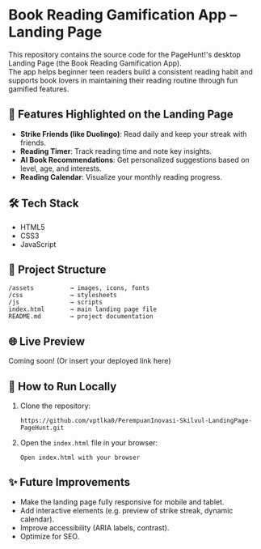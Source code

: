 # Book Reading Gamification App – Landing Page

This repository contains the source code for the PageHunt!'s desktop Landing Page (the Book Reading Gamification App).  
The app helps beginner teen readers build a consistent reading habit and supports book lovers in maintaining their reading routine through fun gamified features.

## 🚀 Features Highlighted on the Landing Page
- **Strike Friends (like Duolingo)**: Read daily and keep your streak with friends.
- **Reading Timer**: Track reading time and note key insights.
- **AI Book Recommendations**: Get personalized suggestions based on level, age, and interests.
- **Reading Calendar**: Visualize your monthly reading progress.

## 🛠 Tech Stack
- HTML5
- CSS3
- JavaScript

## 📂 Project Structure
```
/assets          → images, icons, fonts
/css             → stylesheets
/js              → scripts
index.html       → main landing page file
README.md        → project documentation
```

## 🌐 Live Preview
Coming soon! (Or insert your deployed link here)

## 📌 How to Run Locally
1. Clone the repository:
   ```
   https://github.com/vptlka0/PerempuanInovasi-Skilvul-LandingPage-PageHunt.git
   ```
2. Open the `index.html` file in your browser:
   ```
   Open index.html with your browser
   ```

## ✨ Future Improvements
- Make the landing page fully responsive for mobile and tablet.
- Add interactive elements (e.g. preview of strike streak, dynamic calendar).
- Improve accessibility (ARIA labels, contrast).
- Optimize for SEO.

